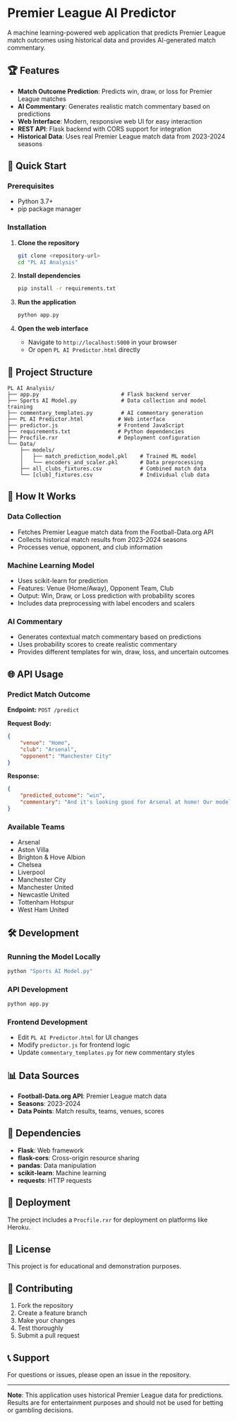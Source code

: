 # Premier League AI Predictor

A machine learning-powered web application that predicts Premier League match outcomes using historical data and provides AI-generated match commentary.

## 🏆 Features

- **Match Outcome Prediction**: Predicts win, draw, or loss for Premier League matches
- **AI Commentary**: Generates realistic match commentary based on predictions
- **Web Interface**: Modern, responsive web UI for easy interaction
- **REST API**: Flask backend with CORS support for integration
- **Historical Data**: Uses real Premier League match data from 2023-2024 seasons

## 🚀 Quick Start

### Prerequisites

- Python 3.7+
- pip package manager

### Installation

1. **Clone the repository**
   ```bash
   git clone <repository-url>
   cd "PL AI Analysis"
   ```

2. **Install dependencies**
   ```bash
   pip install -r requirements.txt
   ```

3. **Run the application**
   ```bash
   python app.py
   ```

4. **Open the web interface**
   - Navigate to `http://localhost:5000` in your browser
   - Or open `PL AI Predictor.html` directly

## 📁 Project Structure

```
PL AI Analysis/
├── app.py                          # Flask backend server
├── Sports AI Model.py              # Data collection and model training
├── commentary_templates.py         # AI commentary generation
├── PL AI Predictor.html           # Web interface
├── predictor.js                   # Frontend JavaScript
├── requirements.txt               # Python dependencies
├── Procfile.rxr                   # Deployment configuration
└── Data/
    ├── models/
    │   ├── match_prediction_model.pkl    # Trained ML model
    │   └── encoders_and_scaler.pkl       # Data preprocessing
    ├── all_clubs_fixtures.csv            # Combined match data
    └── [club]_fixtures.csv               # Individual club data
```

## 🎯 How It Works

### Data Collection
- Fetches Premier League match data from the Football-Data.org API
- Collects historical match results from 2023-2024 seasons
- Processes venue, opponent, and club information

### Machine Learning Model
- Uses scikit-learn for prediction
- Features: Venue (Home/Away), Opponent Team, Club
- Output: Win, Draw, or Loss prediction with probability scores
- Includes data preprocessing with label encoders and scalers

### AI Commentary
- Generates contextual match commentary based on predictions
- Uses probability scores to create realistic commentary
- Provides different templates for win, draw, loss, and uncertain outcomes

## 🌐 API Usage

### Predict Match Outcome

**Endpoint:** `POST /predict`

**Request Body:**
```json
{
    "venue": "Home",
    "club": "Arsenal",
    "opponent": "Manchester City"
}
```

**Response:**
```json
{
    "predicted_outcome": "win",
    "commentary": "And it's looking good for Arsenal at home! Our model gives them a 65.2% chance to win against Manchester City."
}
```

### Available Teams
- Arsenal
- Aston Villa
- Brighton & Hove Albion
- Chelsea
- Liverpool
- Manchester City
- Manchester United
- Newcastle United
- Tottenham Hotspur
- West Ham United

## 🛠️ Development

### Running the Model Locally
```bash
python "Sports AI Model.py"
```

### API Development
```bash
python app.py
```

### Frontend Development
- Edit `PL AI Predictor.html` for UI changes
- Modify `predictor.js` for frontend logic
- Update `commentary_templates.py` for new commentary styles

## 📊 Data Sources

- **Football-Data.org API**: Premier League match data
- **Seasons**: 2023-2024
- **Data Points**: Match results, teams, venues, scores

## 🔧 Dependencies

- **Flask**: Web framework
- **flask-cors**: Cross-origin resource sharing
- **pandas**: Data manipulation
- **scikit-learn**: Machine learning
- **requests**: HTTP requests

## 🚀 Deployment

The project includes a `Procfile.rxr` for deployment on platforms like Heroku.

## 📝 License

This project is for educational and demonstration purposes.

## 🤝 Contributing

1. Fork the repository
2. Create a feature branch
3. Make your changes
4. Test thoroughly
5. Submit a pull request

## 📞 Support

For questions or issues, please open an issue in the repository.

---

**Note**: This application uses historical Premier League data for predictions. Results are for entertainment purposes and should not be used for betting or gambling decisions. 
